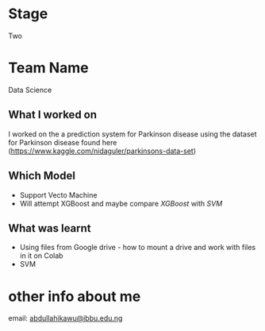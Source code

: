 # Stage 
Two

# Team Name
Data Science

## What I worked on
I worked on the a prediction system for Parkinson disease using the dataset for Parkinson disease found here (https://www.kaggle.com/nidaguler/parkinsons-data-set)

## Which Model
+ Support Vecto Machine
+ Will attempt XGBoost and maybe compare _XGBoost_ with _SVM_

## What was learnt
+ Using files from Google drive - how to mount a drive and work with files in it on Colab
+ SVM

# other info about me
email: abdullahikawu@ibbu.edu.ng